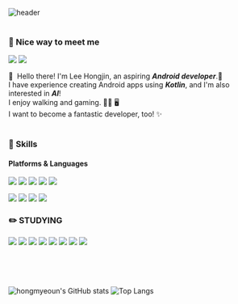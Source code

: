 ![header](https://capsule-render.vercel.app/api?type=Waving&color=auto&height=300&section=header&text=%20홍진&fontSize=90)
<br/>
<br/>

### 🤞 Nice way to meet me
<p>
  <!--<a href="블로그" target="_blank"><img src="https://img.shields.io/badge/블로그-DD0B78?style=flat-square&logo=GitHub%20Sponsors&logoColor=white"/></a>
  <a href="트위터" target="_blank"><img src="https://img.shields.io/badge/트위터-1DA1F2?style=flat-square&logo=Twitter&logoColor=white"/></a>-->
  <a href="mailto:iit807@naver.comm" target="_blank"><img src="https://img.shields.io/badge/naver-EA4335?style=flat-square&logo=Naver&logoColor=white&color=#03C75A"/></a>
  <a href="mailto:hong80714@gmail.com" target="_blank"><img src="https://img.shields.io/badge/google-EA4335?style=flat-square&logo=Gmail&logoColor=white"/></a>
</p>

<p>
  👋&nbsp; Hello there! I'm Lee Hongjin, an aspiring <i><b>Android developer</b></i>.🚀<br/>
  I have experience creating Android apps using <i><b>Kotlin</b></i>, and I'm also interested in <i><b>AI</b></i>!<br/>
  I enjoy walking and gaming. 🚶‍♀️ 🖥<br/>
  I want to become a fantastic developer, too! ✨ <br/><br/>
</p>


### 💪 Skills
#### Platforms & Languages
<p>
  <img src="https://img.shields.io/badge/Android-3DDC84?style=flat-square&logo=Android&logoColor=white"/>
  <img src="https://img.shields.io/badge/Intellij-000000?style=flat-square&logo=IntellijIDEA&logoColor=white"/>
  <img src="https://img.shields.io/badge/VSCode-007ACC?style=flat-square&logo=VisualStudioCode&logoColor=white"/>
  <img src="https://img.shields.io/badge/Colab-F9AB00?style=flat-square&logo=GoogleColab&logoColor=white"/>
  <img src="https://img.shields.io/badge/Anaconda-44A833?style=flat-square&logo=Anaconda&logoColor=white"/>
</p>
<p>
  <img src="https://img.shields.io/badge/Kotlin-0095D5?style=flat-square&logo=Kotlin&logoColor=white"/> 
  <img src="https://img.shields.io/badge/Python-3776AB?style=flat-square&logo=Python&logoColor=white"/>
  <img src="https://img.shields.io/badge/Java-007396?style=flat-square&logo=Java&logoColor=white"/>
  <img src="https://img.shields.io/badge/Dart-0175C2?style=flat-square&logo=Dart&logoColor=white"/>
</p>

### :pencil2: STUDYING
<p>
  <img src="https://img.shields.io/badge/Kotlin-000000?style=flat&logo=kotlin&logoColor=white"/>
  <img src="https://img.shields.io/badge/MVVM-000000?style=flat&logo=MVVM&logoColor=white"/>
  <img src="https://img.shields.io/badge/Firebase-000000?style=flat&logo=Firebase&logoColor=white"/>
  <img src="https://img.shields.io/badge/Python-000000?style=flat&logo=python&logoColor=white"/>
  <img src="https://img.shields.io/badge/GitHub-000000?style=flat&logo=Github&logoColor=white"/>
  <img src="https://img.shields.io/badge/java-000000?style=flat&logo=Java&logoColor=white"/>
  <img src="https://img.shields.io/badge/Dart-000000?style=flat&logo=Dart&logoColor=white"/>
  <img src="https://img.shields.io/badge/flutter-000000?style=flat&logo=flutter&logoColor=white"/>
</p>

<br/>
<br/>
<br/>


![hongmyeoun's GitHub stats](https://github-readme-stats.vercel.app/api?username=hongmyeoun&show_icons=true&theme=highcontrast)  ![Top Langs](https://github-readme-stats.vercel.app/api/top-langs/?username=hongmyeoun&layout=compact&theme=synthwave)
